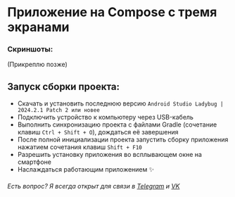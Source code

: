 # Приложение на Compose с тремя экранами

### Скриншоты:
(Прикреплю позже)

## Запуск сборки проекта:
- Скачать и установить последнюю версию ```Android Studio Ladybug | 2024.2.1 Patch 2 или новее```
- Подключить устройство к компьютеру через USB-кабель
- Выполнить синхронизацию проекта с файлами Gradle (сочетание клавиш ```Ctrl + Shift + O```), дождаться её завершения
- После полной инициализации проекта запустить сборку приложения нажатием сочетания клавиш ```Shift + F10```
- Разрешить установку приложения во всплывающем окне на смартфоне
- Наслаждаться работающим приложением ✨

###### Есть вопрос? Я всегда открыт для связи в [Telegram](https://t.me/brightos) и [VK](https://vk.me/brightos) 
